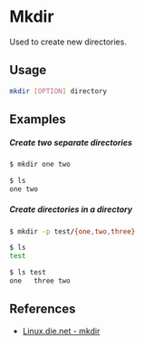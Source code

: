 # Mkdir

Used to create new directories.

## Usage

```bash
mkdir [OPTION] directory
```

## Examples

##### Create two separate directories

```bash
$ mkdir one two

$ ls
one two
```

##### Create directories in a directory

```bash
$ mkdir -p test/{one,two,three}

$ ls
test

$ ls test
one   three two
```

## References

- [Linux.die.net - mkdir](https://linux.die.net/man/1/mkdir)
